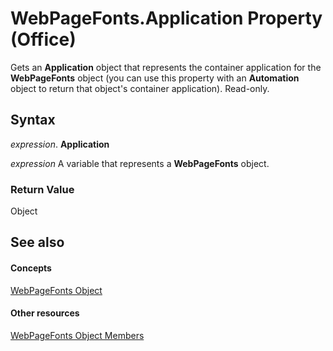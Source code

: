 
# WebPageFonts.Application Property (Office)

Gets an  **Application** object that represents the container application for the **WebPageFonts** object (you can use this property with an **Automation** object to return that object's container application). Read-only.


## Syntax

 _expression_. **Application**

 _expression_ A variable that represents a **WebPageFonts** object.


### Return Value

Object


## See also


#### Concepts


[WebPageFonts Object](c42bd65d-7c5c-148a-6f52-7aacd75be06a.md)
#### Other resources


[WebPageFonts Object Members](e5e9941a-1f41-3d1b-1e31-420fcec7e951.md)